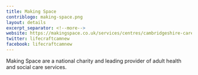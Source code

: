 ```yaml
---
title: Making Space
contriblogo: making-space.png
layout: details
excerpt_separator: <!--more-->
website: https://makingspace.co.uk/services/centres/cambridgeshire-carer-support
twitter: lifecraftcamnew
facebook: lifecraftcamnew
---
```

Making Space are a national charity and leading provider of adult health and social care services.
<!--more-->

